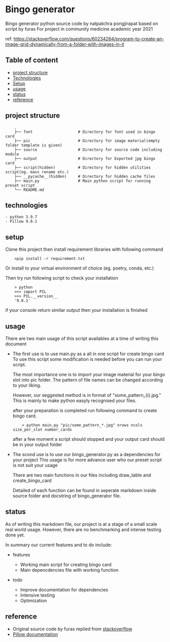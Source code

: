 # Bingo generator

Bingo generator python source code by natpatchra pongjirapat based on script by furas
For project in community medicine academic year 2021

ref: https://stackoverflow.com/questions/60234264/program-to-create-an-image-grid-dynamically-from-a-folder-with-images-in-it

## Table of content
* [project structure](#project-structure)
* [Technologies](#technologies)
* [Setup](#setup)
* [usage](#usage)
* [status](#status)
* [reference](#reference)

## project structure
```
    .
    ├── font                    # Directory for font used in bingo card
    ├── pic                     # Directory for image material(empty folder template is given)
    ├── source                  # Directory for source code including module
    ├── output                  # Directory for Exported jpg bingo card
    ├── script(hidden)          # Directory for hidden utilities script(eg. mass rename etc.)
    ├── __pycache__(hidden)     # Directory for hidden cache files
    ├── main.py                 # Main python script for running preset script
    └── README.md

```

## technologies

    - python 3.9.7
    - Pillow 9.0.1

## setup
Clone this project then install requirement libraries with following command
```
    >pip install -r requirement.txt
```
Or install to your virtual environment of choice (eg. poetry, conda, etc.)

Then try run following script to check your installation
```
    > python
    >>> import PIL
    >>> PIL.__version__
    '9.0.1'
```
if your console return similar output then your installation is finished

## usage
There are two main usage of this script availables at a time of writing this document
- The first use is to use main.py as a all in one script for create bingo card
    To use this script some modification is needed before you can run your script. 
    
    The most importance one is to import your image material for your bingo slot into pic folder. The pattern of file names can be changed according to your liking. 
    
    However, our seggested method is in format of "some_pattern_{i}.jpg." This is mainly to make python easyly recognised your files.

    after your preparation is completed run following command to create bingo card.
    ```
        > python main.py "pic/some_pattern_*.jpg" nrows ncols size_per_slot number_cards
    ```  
    after a few moment a script should stopped and your output card should be in your output folder

- The scond use is to use our bingo_generator.py as a dependencies for your project
    This usage is for more advance user who our preset script is not suit your usage

    There are two main functions in our files including draw_table and create_bingo_card

    Detailed of each function can be found in seperate markdown inside source folder and docstring of bingo_generator file.

## status
As of writing this markdown file, our project is at a stage of a small scale real world usage. However, there are no benchmarking and intense testing done yet.

In summary our current features and to do include:

* features
    * Working main script for creating bingo card
    * Main depencdencies file with working function

* todo
    * Improve documentation for dependencies
    * Intensive testing
    * Optimization

## reference
- Original source code by furas replied from [stackoverflow](https://stackoverflow.com/questions/60234264/program-to-create-an-image-grid-dynamically-from-a-folder-with-images-in-it)
- [Pillow documentation](https://pillow.readthedocs.io/en/stable/)
